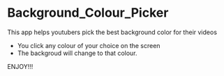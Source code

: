 # Background_Colour_Picker

This app helps youtubers pick the best background color for their videos

- You click any colour of your choice on the screen
- The backgroud will change to that colour.

ENJOY!!!
